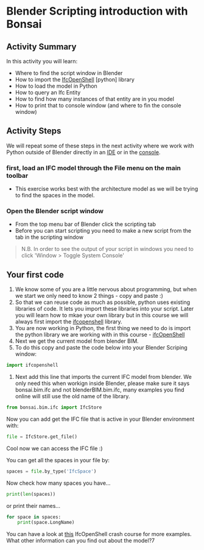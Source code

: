 # Blender Scripting introduction with Bonsai

## Activity Summary
In this activity you will learn:
* Where to find the script window in Blender
* How to import the [IfcOpenShell] [python] library
* How to load the model in Python
* How to query an Ifc Entity
* How to find how many instances of that entity are in you model
* How to print that to console window (and where to fin the console window)

## Activity Steps
We will repeat some of these steps in the next activity where we work with Python outside of Blender directly in an [IDE] or in the [console].

### first, load an IFC model through the File menu on the main toolbar
* This exercise works best with the architecture model as we will be trying to find the spaces in the model.

### Open the Blender script window
* From the top menu bar of Blender click the scripting tab
* Before you can start scripting you need to make a new script from the tab in the scripting window
> N.B. In order to see the output of your script in windows you need to click 'Window > Toggle System Console'

## Your first code
1. We know some of you are a little nervous about programming, but when we start we only need to know 2 things - copy and paste :)
1. So that we can reuse code as much as possible, python uses existing libraries of code. It lets you import these libraries into your script. Later you will learn how to mkae your own library but in this course we will always first import the [ifcopenshell] library.
1. You are now working in Python, the first thing we need to do is import the python library we are working with in this course - [ifcOpenShell]
1. Next we get the current model from blender BIM.
1. To do this copy and paste the code below into your Blender Scriping window:

```python
import ifcopenshell
```
1. Next add this line that imports the current IFC model from blender. We only need this when workign inside Blender, please make sure it says bonsai.bim.ifc and not blenderBIM.bim.ifc, many examples you find online will still use the old name of the library.

```python
from bonsai.bim.ifc import IfcStore
```

Now you can add get the IFC file that is active in your Blender environment with:
```python
file = IfcStore.get_file()
```
Cool now we can access the IFC file :)

You can get all the spaces in your file by:
```python
spaces = file.by_type('IfcSpace')
```
Now check how many spaces you have...
```python
print(len(spaces))
```
or print their names...
```python
for space in spaces:
	print(space.LongName)
```
You can have a look at [this](https://docs.ifcopenshell.org/ifcopenshell-python/hello_world.html) IfcOpenShell crash course for more examples. What other information can you find out about the model?7

[IfcOpenShell]: /Concepts/IfcOpenShell
[IDE]: /Concepts/IDE
[console]: /Concepts/CommandLine
